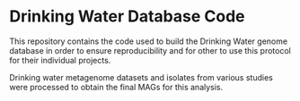 # Drinking Water Database Code

This repository contains the code used to build the Drinking Water genome database in order to ensure reproducibility and for other to use this protocol for their individual projects. 

Drinking water metagenome datasets and isolates from various studies were processed to obtain the final MAGs for this analysis.
